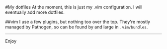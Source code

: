 #My dotfiles
At the moment, this is just my .vim configuration. I will eventually add more dotfiles. 

##vim
I use a few plugins, but nothing too over the top. They're mostly managed by Pathogen, so can be found by and large in `.vim/bundles`.

***

Enjoy
